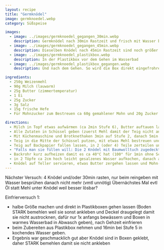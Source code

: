 ```yaml
---
layout: recipe
title: "Germknödel"
image: germknoedel.webp
category: Süßspeise

images:
  - image: ../images/germknoedel_gegangen_30min.webp
    description: Germknödel nach 30min Rastzeit und frisch mit Wasser besprüht (unten gut bemehlt damit sie sich leicht lösen)
  - image: ../images/germknoedel_gegangen_45min.webp
    description: Dieselben Knödel nach 45min Rastzeit sind noch größer
  - image: ../images/germknoedel_plastikbox.webp
    description: In der Plastikbox vor dem Gehen im Wasserbad
  - image: ../images/germknoedel_plastikbox_gegangen.webp
    description: Und nach dem Gehen. So wird die Box direkt eingefrohren

ingredients:
  - 250g Weizenmehl
  - 90g Milch (lauwarm)
  - 25g Butter (zimmertemperatur)
  - 1 Ei
  - 25g Zucker
  - 3g Salz
  - 15g frische Hefe
  - Für Mohnzucker zum Bestreuen ca 60g gemahlener Mohn und 20g Zucker (gesiebt) vermischen

directions:
  - Milch in Topf etwas aufwärmen (ca 2min Stufe 6), Butter auftauen lassen
  - Alle Zutaten in Schüssel geben (zuerst Mehl damit der Teig nicht an der Form klebt)
  - Mit Küchenmaschine und Brotknethaken 3min auf Stufe 2, danach 5min auf Stufe 3 kneten
  - Teig in die Mitte der Schüssel putzen, mit etwas Mehl bestreuen und zugedeckt 20min gehen lassen
  - Teig auf Backpapier fallen lassen, in 2 (oder 4) Teile zerteilen und kugelförmig Rollen bzw Teig nach innen falten (Ziel ist es runde Knödel zu haben).
  - "Falls man sie füllen will: Die 2 Knödel mit Baumwolltuch zugedeckt 15min rasten lassen, danach nochmal rund formen, flach drücken, befüllen und die Enden zusammenklappen und erneut Knödel formen"
  - Backrohr kurz aufheizen damit es ca 40°C hat (100° für 1min ohne Schnellvorheizen!). Ein Backpapier bemehlen (evtl besser Öl nutzen) damit die Knödel nicht festkleben und die Knödel drauf legen. Mit Wasser besprühen und 30-45min (je nach gewünschter Größe, aber nicht länger sonst werden sie flach und man muss sie erneut formen) im Rohr gehen lassen (zwischendurch 1-2x erneut mit Wasser besprühen)
  - in 2 Töpfe ca 2cm hoch leicht gesalzenes Wasser aufkochen, danach auf Stufe 5 zurückdrehen und in jeden Topf ein Knödel geben. Zugedeckt 14min köcheln lassen
  - Knödel auf Teller servieren, etwas Butter zergehen lassen und Mohn-Zucker Gemisch darauf verteilen. Marmelade passt auch sehr gut dazu.
---
```


Nächster Versuch: 4 Knödel und/oder 30min rasten, nur beim reingeben mit Wasser besprühen danach nicht mehr (vmtl unnötig)
Übernächstes Mal evtl Öl statt Mehl unter Knödel weil besser lösbar?

Einfrierversuch 1:

- halbe Größe machen und direkt in Plastikboxen gehen lassen (Boden STARK bemehlen weil sie sonst ankleben und Deckel draugelegt damit sie nicht austrocknen, dafür nur 1x anfangs bewässern und Boxen in warmes Wasserbad in Abwasch geben), nach Gehzeit einfrieren
- beim Zubereiten aus Plastikbox nehmen und 16min bei Stufe 5 in kochendes Wasser geben.
- Ergebnis war geschmacklich gut aber Knödel sind in Boxen geklebt, daher STARK bemehlen damit sie nicht ankleben

